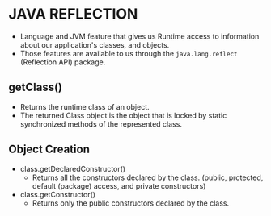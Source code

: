 # JAVA REFLECTION

- Language and JVM feature that gives us Runtime access to information about our application's classes, and objects.
- Those features are available to us through the `java.lang.reflect` (Reflection API) package.


## getClass()
- Returns the runtime class of an object.
- The returned Class object is the object that is locked by static synchronized methods of the represented class.

## Object Creation

- class.getDeclaredConstructor()
  - Returns all the constructors declared by the class. (public, protected, default (package) access, and private constructors)
- class.getConstructor()
  - Returns only the public constructors declared by the class.